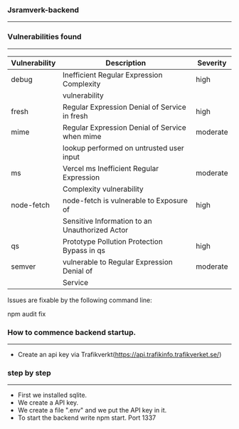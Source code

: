 ### Jsramverk-backend
---------------------------

### Vulnerabilities found
----------------------------------
| Vulnerability | Description                                     | Severity  |
|-------------- | ------------------------------------------------|-----------|
| debug         | Inefficient Regular Expression Complexity       | high      |
|               | vulnerability                                   |           |
| fresh         | Regular Expression Denial of Service in fresh   | high      |
| mime          | Regular Expression Denial of Service when mime  | moderate  |
|               | lookup performed on untrusted user input        |           |
| ms            | Vercel ms Inefficient Regular Expression        | moderate  |
|               | Complexity vulnerability                        |           |
| node-fetch    | node-fetch is vulnerable to Exposure of         | high      |
|               | Sensitive Information to an Unauthorized Actor  |           |
| qs            | Prototype Pollution Protection Bypass in qs     | high      |
| semver        | vulnerable to Regular Expression Denial of      | moderate  |
|               | Service                                         |           |

Issues are fixable by the following command line:

npm audit fix


### How to commence backend startup.
------------------------------------------------------
- Create an api key via Trafikverkt(https://api.trafikinfo.trafikverket.se/)



### step by step
------------------------------------------------------
- First we installed sqlite.
- We create a API key.
- We create a file ".env" and we put the API key in it.
- To start the backend write npm start. Port 1337